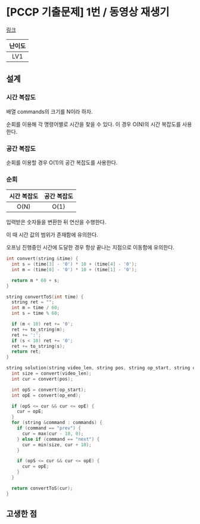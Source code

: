 # [PCCP 기출문제] 1번 / 동영상 재생기

[링크](https://school.programmers.co.kr/learn/courses/30/lessons/340213)

| 난이도 |
| :----: |
|  LV1   |

## 설계

### 시간 복잡도

배열 commands의 크기를 N이라 하자.

순회를 이용해 각 명령어별로 시간을 찾을 수 있다. 이 경우 O(N)의 시간 복잡도를 사용한다.

### 공간 복잡도

순회를 이용할 경우 O(1)의 공간 복잡도를 사용한다.

### 순회

| 시간 복잡도 | 공간 복잡도 |
| :---------: | :---------: |
|    O(N)     |    O(1)     |

입력받은 숫자들을 변환한 뒤 연산을 수행한다.

이 때 시간 값의 범위가 존재함에 유의한다.

오프닝 진행중인 시간에 도달한 경우 항상 끝나는 지점으로 이동함에 유의한다.

```cpp
int convert(string &time) {
  int s = (time[3] - '0') * 10 + (time[4] - '0');
  int m = (time[0] - '0') * 10 + (time[1] - '0');

  return m * 60 + s;
}

string convertToS(int time) {
  string ret = "";
  int m = time / 60;
  int s = time % 60;

  if (m < 10) ret += '0';
  ret += to_string(m);
  ret += ':';
  if (s < 10) ret += '0';
  ret += to_string(s);
  return ret;
}

string solution(string video_len, string pos, string op_start, string op_end, vector<string> commands) {
  int size = convert(video_len);
  int cur = convert(pos);

  int opS = convert(op_start);
  int opE = convert(op_end);

  if (opS <= cur && cur <= opE) {
    cur = opE;
  }
  for (string &command : commands) {
    if (command == "prev") {
      cur = max(cur - 10, 0);
    } else if (command == "next") {
      cur = min(size, cur + 10);
    }

    if (opS <= cur && cur <= opE) {
      cur = opE;
    }
  }

  return convertToS(cur);
}
```

## 고생한 점
